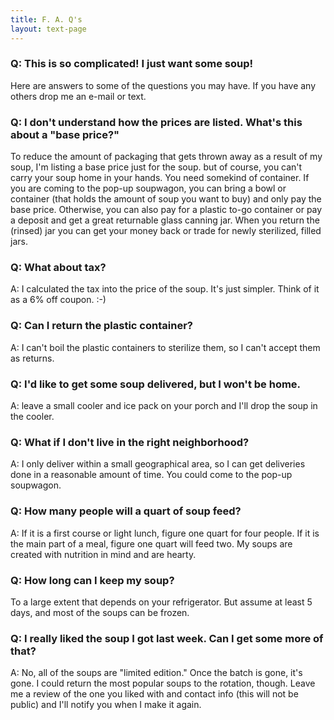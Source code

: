 ```yaml
---
title: F. A. Q's
layout: text-page
---
```

### Q: This is so complicated! I just want some soup!

Here are answers to some of the questions you may have. If you have any others drop me an e-mail or text.

### Q: I don't understand how the prices are listed. What's this about a "base price?"

To reduce the amount of packaging that gets thrown away as a result of my soup, I'm listing a base price just for the soup. but of course, you can't carry your soup home in your hands. You need somekind of container. If you are coming to the pop-up soupwagon, you can bring a bowl or container (that holds the amount of soup you want to buy) and only pay the base price. Otherwise,  you can also pay for a plastic to-go container or pay a deposit and get a great returnable glass canning jar. When you return the (rinsed) jar you can get your money back or trade for newly sterilized, filled jars.

### Q: What about tax?

A: I calculated the tax into the price of the soup. It's just simpler. Think of it as a 6% off coupon. :-)

### Q: Can I return the plastic container?

A: I can't boil the plastic containers to sterilize them, so I can't accept them as returns.

### Q: I'd like to get some soup delivered, but I won't be home.

A: leave a small cooler and ice pack on your porch and I'll drop the soup in the cooler.

### Q: What if I don't live in the right neighborhood?

A: I only deliver within a small geographical area, so I can get deliveries done in a reasonable amount of time. You could come to the pop-up soupwagon.

### Q: How many people will a quart of soup feed?

A: If it is a first course or light lunch, figure one quart for four people. If it is the main part of a meal, figure  one quart will feed two. My soups are created with nutrition in mind and are hearty.

### Q: How long can I keep my soup?

To a large extent that depends on your refrigerator. But assume at least 5 days, and most of the soups can be frozen. 

### Q: I really liked the soup I got last week. Can I get some more of that?

A: No, all of the soups are "limited edition." Once the batch is gone, it's gone. I could return the most popular soups to the rotation, though. Leave me a review of the one you liked with and contact info (this will not be public) and I'll notify you when I make it again.